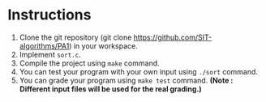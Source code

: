 # Instructions

1. Clone the git repository (git clone https://github.com/SIT-algorithms/PA1) in your workspace.
1. Implement `sort.c`.
1. Compile the project using `make` command.
1. You can test your program with your own input using `./sort` command.
1. You can grade your program using `make test` command. **(Note : Different input files will be used for the real grading.)**
